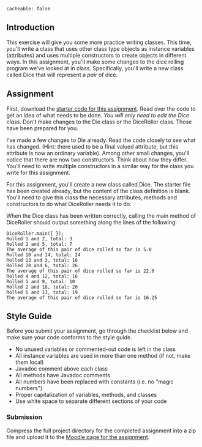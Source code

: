 ```
cacheable: false
```

## Introduction

This exercise will give you some more practice writing classes. This time, you'll write a class that uses other class type objects as instance variables (attributes) and uses multiple constructors to create objects in different ways. In this assignment, you'll make some changes to the dice rolling program we've looked at in class. Specifically, you'll write a new class called <span class="codefont">Dice</span> that will represent a *pair* of dice.

## Assignment

First, download the [starter code for this assignment](http://mathcs.pugetsound.edu/~tmullen/ics/hw5.zip). Read over the code to get an idea of what needs to be done. *You will only need to edit the <span class="codefont">Dice</span> class*. Don't make changes to the <span class="codefont">Die</span> class or the <span class="codefont">DiceRoller</span> class. Those have been prepared for you.

I've made a few changes to <span class="codefont">Die</span> already. Read the code closely to see what has changed. (Hint: there used to be a <span class="codefont">final</span> valued attribute, but this attribute is now an ordinary variable). Among other small changes, you'll notice that there are now two constructors. Think about how they differ. You'll need to write multiple constructors in a similar way for the class you write for this assignment.

For this assignment, you'll create a new class called <span class="codefont">Dice</span>. The starter file has been created already, but the content of the class definition is blank. You'll need to give this class the necessary attributes, methods and constructors to do what <span class="codefont">DiceRoller</span> needs it to do.

When the <span class="codefont">Dice</span> class has been written correctly, calling the  <span class="codefont">main</span> method of <span class="codefont">DiceRoller</span> should output something along the lines of the following:

    DiceRoller.main({ });
    Rolled 1 and 2, total: 3
    Rolled 2 and 5, total: 7
    The average of this pair of dice rolled so far is 5.0
    Rolled 10 and 14, total: 24
    Rolled 13 and 3, total: 16
    Rolled 20 and 6, total: 26
    The average of this pair of dice rolled so far is 22.0
    Rolled 4 and 12, total: 16
    Rolled 1 and 9, total: 10
    Rolled 2 and 18, total: 20
    Rolled 6 and 13, total: 19
    The average of this pair of dice rolled so far is 16.25

## Style Guide

Before you submit your assignment, go through the checklist below and make sure your code conforms to the style guide.

* No unused variables or commented-out code is left in the class
* All instance variables are used in more than one method (if not, make them local)
* Javadoc comment above each class
* All methods have Javadoc comments
* All numbers have been replaced with constants (i.e. no "magic numbers")
* Proper capitalization of variables, methods, and classes
* Use white space to separate different sections of your code

### Submission

Compress the full project directory for the completed assignment into a zip file and upload it to the [Moodle page for the assignment](https://moodle.pugetsound.edu/moodle/mod/assign/view.php?id=340431).
